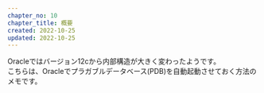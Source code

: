 ```yaml
---
chapter_no: 10
chapter_title: 概要
created: 2022-10-25
updated: 2022-10-25
---
```

Oracleではバージョン12cから内部構造が大きく変わったようです。  
こちらは、Oracleでプラガブルデータベース(PDB)を自動起動させておく方法のメモです。
